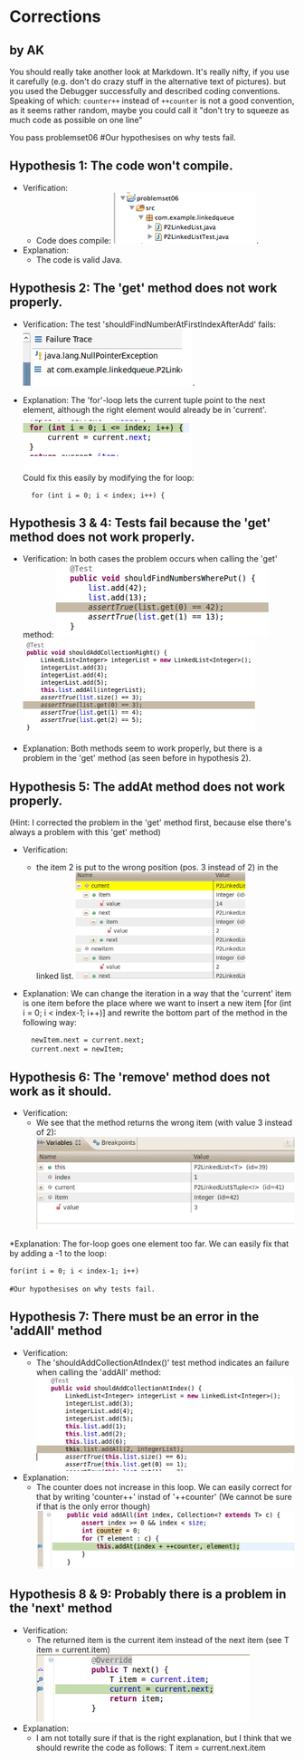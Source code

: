 # Corrections
## by AK
You should really take another look at Markdown. It's really nifty, if you use
it carefully (e.g. don't do crazy stuff in the alternative text of pictures).
but you used the Debugger successfully and described coding conventions.
Speaking of which: `counter++` instead of `++counter` is not a good convention,
as it seems rather random, maybe you could call it "don't try to squeeze as
much code as possible on one line"

You pass problemset06
#Our hypothesises on why tests fail.

## Hypothesis 1: The code won't compile.
* Verification:
 	* Code does compile: ![code compiles](img/no-compile-errors.png).
* Explanation: 
	* The code is valid Java.

## Hypothesis 2: The 'get' method does not work properly.
* Verification:
 	The test 'shouldFindNumberAtFirstIndexAfterAdd' fails:  
![test fails](img/p1.png).

* Explanation: 
	The 'for'-loop lets the current tuple point to the next element, although the right element would already be in 'current'.  
	![for loop](img/p1_2.png)  
	Could fix this easily by modifying the for loop:

		for (int i = 0; i < index; i++) {
		
## Hypothesis 3 & 4: Tests fail because the 'get' method does not work properly.
* Verification:
 	In both cases the problem occurs when calling the 'get' method:
!['get' method problem](img/p3.png)
!['get' method problem2](img/p4.png)

* Explanation: 
	Both methods seem to work properly, but there is a problem in the 'get' method (as seen before in hypothesis 2).
		
## Hypothesis 5: The addAt method does not work properly.
(Hint: I corrected the problem in the 'get' method first, because else there's always a problem with this 'get' method)
* Verification:
	* the item 2 is put to the wrong position (pos. 3 instead of 2) in the linked list.
	![wrong position](img/p1_5_1.png)
	
* Explanation: 
	We can change the iteration in a way that the 'current' item is one item before the place where we want to insert
	a new item [for (int i = 0; i < index-1; i++)] and rewrite the bottom part of the method in the following way:

		newItem.next = current.next;
		current.next = newItem;
	
## Hypothesis 6: The 'remove' method does not work as it should.
* Verification:
	* We see that the method returns the wrong item (with value 3 instead of 2):
	![wrong item returned](img/p1_6.png)
	
*Explanation:
	The for-loop goes one element too far. We can easily fix that by adding a -1 to the loop:
	
	for(int i = 0; i < index-1; i++)
	
	#Our hypothesises on why tests fail.

## Hypothesis 7: There must be an error in the 'addAll' method
* Verification:
 	* The 'shouldAddCollectionAtIndex()' test method indicates an failure when calling the 'addAll' method:
 	![failure in the 'shouldAddCollectionAtindex' test](img/p1_7_1.png)
* Explanation: 
	* The counter does not increase in this loop. We can easily correct for that by writing 'counter++' instad of '++counter'
	(We cannot be sure if that is the only error though)
	![problem in the loop](img/p1_7_2.png)
	
## Hypothesis 8 & 9: Probably there is a problem in the 'next' method
* Verification:
	* The returned item is the current item instead of the next item (see T item = current.item)
	![returns current item instead of next](img/p1_8.png)
* Explanation:
	* I am not totally sure if that is the right explanation, but I think that we should rewrite the code as follows:
	T item = current.next.item
	
